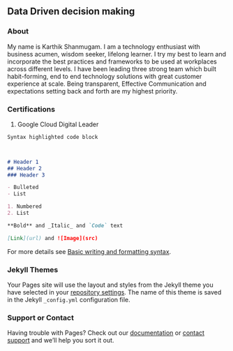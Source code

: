## Data Driven decision making


### About

My name is Karthik Shanmugam. I am a technology enthusiast with business acumen, wisdom seeker, lifelong learner. I try my best to learn and incorporate the best practices and frameworks to be used at workplaces across different levels. I have been leading three strong team which built habit-forming, end to end technology solutions with great customer experience at scale. Being transparent, Effective Communication and expectations setting back and forth are my highest priority.

### Certifications
1. Google Cloud Digital Leader
```markdown
Syntax highlighted code block



# Header 1
## Header 2
### Header 3

- Bulleted
- List

1. Numbered
2. List

**Bold** and _Italic_ and `Code` text

[Link](url) and ![Image](src)
```

For more details see [Basic writing and formatting syntax](https://docs.github.com/en/github/writing-on-github/getting-started-with-writing-and-formatting-on-github/basic-writing-and-formatting-syntax).

### Jekyll Themes

Your Pages site will use the layout and styles from the Jekyll theme you have selected in your [repository settings](https://github.com/zkarthik/karthik/settings/pages). The name of this theme is saved in the Jekyll `_config.yml` configuration file.

### Support or Contact

Having trouble with Pages? Check out our [documentation](https://docs.github.com/categories/github-pages-basics/) or [contact support](https://support.github.com/contact) and we’ll help you sort it out.
